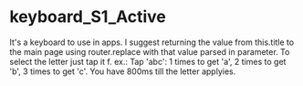# keyboard_S1_Active
It's a keyboard to use in apps. I suggest returning the value from this.title to the main page using router.replace with that value parsed in parameter.
To select the letter just tap it f. ex.:
Tap 'abc': 1 times to get 'a', 2 times to get 'b', 3 times to get 'c'.
You have 800ms till the letter applyies.
